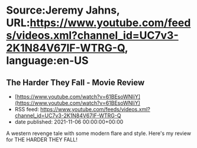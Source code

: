 # Source:Jeremy Jahns, URL:https://www.youtube.com/feeds/videos.xml?channel_id=UC7v3-2K1N84V67IF-WTRG-Q, language:en-US

## The Harder They Fall - Movie Review
 - [https://www.youtube.com/watch?v=61BEsoWNIiY](https://www.youtube.com/watch?v=61BEsoWNIiY)
 - RSS feed: https://www.youtube.com/feeds/videos.xml?channel_id=UC7v3-2K1N84V67IF-WTRG-Q
 - date published: 2021-11-06 00:00:00+00:00

A western revenge tale with some modern flare and style. Here's my review for THE HARDER THEY FALL!

